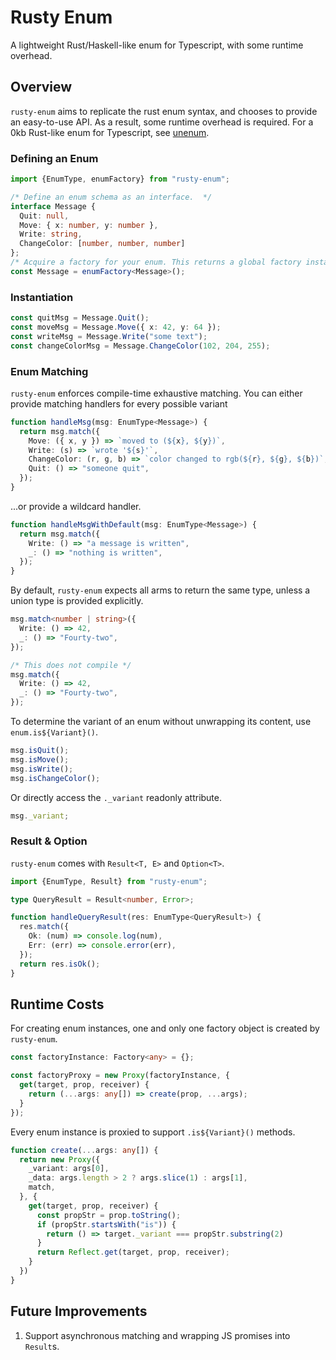 # Rusty Enum

A lightweight Rust/Haskell-like enum for Typescript, with some runtime overhead. 

## Overview

`rusty-enum` aims to replicate the rust enum syntax, and chooses to provide an easy-to-use API. As a result, some runtime overhead is required. For a 0kb Rust-like enum for Typescript, see [unenum](https://github.com/peterboyer/unenum).

### Defining an Enum

```typescript
import {EnumType, enumFactory} from "rusty-enum"; 

/* Define an enum schema as an interface.  */
interface Message {
  Quit: null,
  Move: { x: number, y: number },
  Write: string,
  ChangeColor: [number, number, number]
};
/* Acquire a factory for your enum. This returns a global factory instance. */
const Message = enumFactory<Message>();

```

### Instantiation

```typescript
const quitMsg = Message.Quit();
const moveMsg = Message.Move({ x: 42, y: 64 });
const writeMsg = Message.Write("some text");
const changeColorMsg = Message.ChangeColor(102, 204, 255);
```

### Enum Matching

`rusty-enum` enforces compile-time exhaustive matching. You can either provide matching handlers for every possible variant

```typescript
function handleMsg(msg: EnumType<Message>) {
  return msg.match({
    Move: ({ x, y }) => `moved to (${x}, ${y})`,
    Write: (s) => `wrote '${s}'`,
    ChangeColor: (r, g, b) => `color changed to rgb(${r}, ${g}, ${b})`,
    Quit: () => "someone quit",
  });
}
```

...or provide a wildcard handler.

```typescript
function handleMsgWithDefault(msg: EnumType<Message>) {
  return msg.match({
    Write: () => "a message is written",
    _: () => "nothing is written",
  });
}
```

By default, `rusty-enum` expects all arms to return the same type, unless a union type is provided explicitly.

```typescript
msg.match<number | string>({
  Write: () => 42, 
  _: () => "Fourty-two",
});

/* This does not compile */
msg.match({
  Write: () => 42, 
  _: () => "Fourty-two",
});
```

To determine the variant of an enum without unwrapping its content, use `enum.is${Variant}()`. 

```typescript
msg.isQuit();
msg.isMove();
msg.isWrite();
msg.isChangeColor();
```

Or directly access the `._variant` readonly attribute.

```typescript
msg._variant;
```

### Result & Option

`rusty-enum` comes with `Result<T, E>` and `Option<T>`.

```typescript
import {EnumType, Result} from "rusty-enum";

type QueryResult = Result<number, Error>;

function handleQueryResult(res: EnumType<QueryResult>) {
  res.match({
    Ok: (num) => console.log(num),
    Err: (err) => console.error(err),
  });
  return res.isOk();
}
```

## Runtime Costs

For creating enum instances, one and only one factory object is created by `rusty-enum`. 

```typescript
const factoryInstance: Factory<any> = {};

const factoryProxy = new Proxy(factoryInstance, {
  get(target, prop, receiver) {
    return (...args: any[]) => create(prop, ...args);
  }
});
```

Every enum instance is proxied to support `.is${Variant}()` methods. 

```typescript
function create(...args: any[]) {
  return new Proxy({
    _variant: args[0],
    _data: args.length > 2 ? args.slice(1) : args[1],
    match,
  }, {
    get(target, prop, receiver) {
      const propStr = prop.toString();
      if (propStr.startsWith("is")) {
        return () => target._variant === propStr.substring(2)
      }
      return Reflect.get(target, prop, receiver);
    }
  })
}
```

## Future Improvements

1. Support asynchronous matching and wrapping JS promises into `Result`s.
